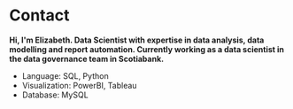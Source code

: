 <head>
  <link rel="stylesheet" href="https://cdnjs.cloudflare.com/ajax/libs/font-awesome/5.15.4/css/all.min.css">
</head>


<h1>Contact
  <a href="mailto:lizsyeo@gmail.com"><i class="fas fa-envelope"></i></a>
  <a href="https://github.com/lizsyeo" target="_blank"><i class="fab fa-github"></i></a>
  <a href="https://www.linkedin.com/in/lizsyeo" target="_blank"><i class="fab fa-linkedin"></i></a>
</h1>


**Hi, I'm Elizabeth. Data Scientist with expertise in data analysis, data modelling and report automation. Currently working as a data scientist in the data governance team in Scotiabank.**  



- Language: SQL, Python
- Visualization: PowerBI, Tableau
- Database: MySQL


<link rel="stylesheet" href="/assets/css/main.css">
